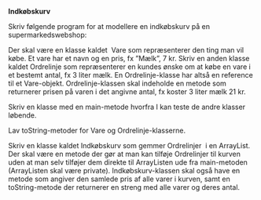 **Indkøbskurv**

Skriv følgende program for at modellere en indkøbskurv på en supermarkedswebshop:

Der skal være en klasse kaldet  Vare som repræsenterer den ting man vil købe. Et vare har et navn og en pris, fx ”Mælk”, 7 kr. Skriv en anden klasse kaldet Ordrelinje som repræsenterer en kundes ønske om at købe en vare i et bestemt antal, fx 3 liter mælk. En Ordrelinje\-klasse har altså en reference til et Vare\-objekt. Ordrelinje\-klassen skal indeholde en metode som returnerer prisen på varen i det angivne antal, fx koster 3 liter mælk 21 kr.

Skriv en klasse med en main\-metode hvorfra I kan teste de andre klasser løbende.

Lav toString\-metoder for Vare og Ordrelinje\-klasserne.

Skriv en klasse kaldet Indkøbskurv som gemmer Ordrelinjer  i en ArrayList. Der skal være en metode der gør at man kan tilføje Ordrelinjer til kurven uden at man selv tilføjer dem direkte til ArrayListen ude fra main\-metoden (ArrayListen skal være private). Indkøbskurv\-klassen skal også have en metode som angiver den samlede pris af alle varer i kurven, samt en toString\-metode der returnerer en streng med alle varer og deres antal.